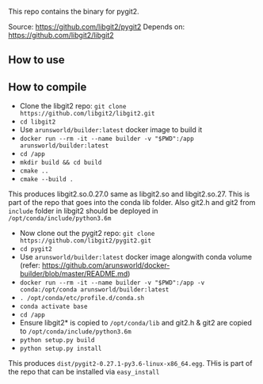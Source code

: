 This repo contains the binary for pygit2.

Source: https://github.com/libgit2/pygit2
Depends on: https://github.com/libgit2/libgit2

## How to use


## How to compile

* Clone the libgit2 repo: `git clone https://github.com/libgit2/libgit2.git`
* `cd libgit2`
* Use `arunsworld/builder:latest` docker image to build it
* `docker run --rm -it --name builder -v "$PWD":/app arunsworld/builder:latest`
* `cd /app`
* `mkdir build && cd build`
* `cmake ..`
* `cmake --build .`

This produces libgit2.so.0.27.0 same as libgit2.so and libgit2.so.27. This is part of the repo that goes into the conda lib folder. Also git2.h and git2 from `include` folder in libgit2 should be deployed in `/opt/conda/include/python3.6m`

* Now clone out the pygit2 repo: `git clone https://github.com/libgit2/pygit2.git`
* `cd pygit2`
* Use `arunsworld/builder:latest` docker image alongwith conda volume (refer: https://github.com/arunsworld/docker-builder/blob/master/README.md)
* `docker run --rm -it --name builder -v "$PWD":/app -v conda:/opt/conda arunsworld/builder:latest`
* `. /opt/conda/etc/profile.d/conda.sh`
* `conda activate base`
* `cd /app`
* Ensure libgit2* is copied to `/opt/conda/lib` and git2.h & git2 are copied to `/opt/conda/include/python3.6m`
* `python setup.py build`
* `python setup.py install`

This produces `dist/pygit2-0.27.1-py3.6-linux-x86_64.egg`. THis is part of the repo that can be installed via `easy_install`

